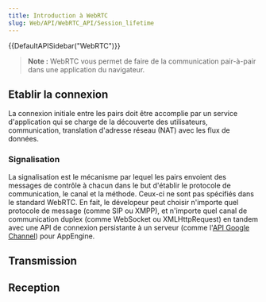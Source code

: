 ```yaml
---
title: Introduction à WebRTC
slug: Web/API/WebRTC_API/Session_lifetime
---
```


{{DefaultAPISidebar("WebRTC")}}

> **Note :** WebRTC vous permet de faire de la communication pair-à-pair dans une application du navigateur.

## Etablir la connexion

La connexion initiale entre les pairs doit être accomplie par un service d'application qui se charge de la découverte des utilisateurs, communication, translation d'adresse réseau (NAT) avec les flux de données.

### Signalisation

La signalisation est le mécanisme par lequel les pairs envoient des messages de contrôle à chacun dans le but d'établir le protocole de communication, le canal et la méthode. Ceux-ci ne sont pas spécifiés dans le standard WebRTC. En fait, le dévelopeur peut choisir n'importe quel protocole de message (comme SIP ou XMPP), et n'importe quel canal de communication duplex (comme WebSocket ou XMLHttpRequest) en tandem avec une API de connexion persistante à un serveur (comme l'[API Google Channel](https://developers.google.com/appengine/docs/python/channel/overview)) pour AppEngine.

## Transmission

## Reception

